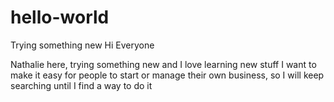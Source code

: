 # hello-world
Trying something new
Hi Everyone

Nathalie here, trying something new and I love learning new stuff
I want to make it easy for people to start or manage their own business, so I will keep searching until I find a way to do it
